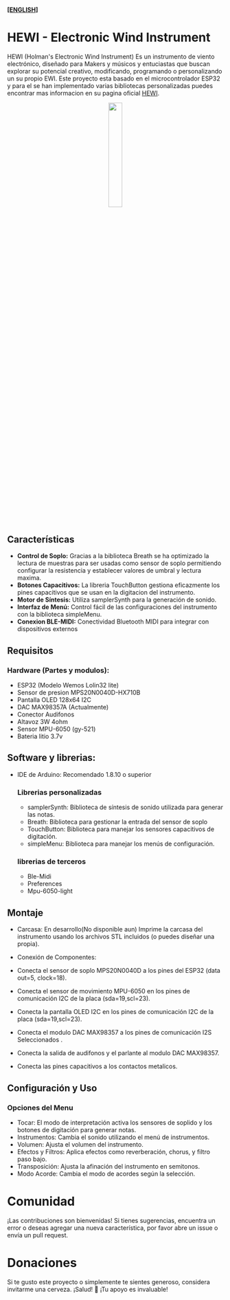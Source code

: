 #### **[[ENGLISH]](#spanish)**

# HEWI - Electronic Wind Instrument

HEWI (Holman's Electronic Wind Instrument) Es un instrumento de viento electrónico, diseñado para Makers y músicos y entuciastas que buscan explorar su potencial creativo, modificando, programando o personalizando un su propio EWI. Este proyecto esta basado en el microcontrolador ESP32 y para el se han implementado varias bibliotecas personalizadas puedes encontrar mas informacion en su pagina oficial <a href=https://sites.google.com/view/hewi-instrument>HEWI</a>.
<p align="center">
<img width="25%" src='https://lh4.googleusercontent.com/ZkoYGO-eSKLqEy1nB9zwdqTdghIDMHbeLw1CD0P5RpZYlNqW0vYO3g-Z5Ea8EbSihKiuUVaxq3PQEg1w56euHh2oHA3o-ZUafanSNVh8NvEbfS3dre2CI6oFOWlf_wdQnA' title=''/>
</p>

## Características

- **Control de Soplo:** Gracias a la biblioteca Breath se ha optimizado la lectura de muestras para ser usadas como sensor de soplo permitiendo configurar la resistencia y establecer valores de umbral y lectura maxima.
- **Botones Capacitivos:** La libreria TouchButton gestiona eficazmente los pines capacitivos que se usan en la digitacion del instrumento.
- **Motor de Síntesis:** Utiliza samplerSynth para la generación de sonido.
- **Interfaz de Menú:** Control fácil de las configuraciones del instrumento con la biblioteca simpleMenu.
- **Conexion BLE-MIDI:** Conectividad Bluetooth MIDI para integrar con dispositivos externos

## Requisitos

### Hardware (Partes y modulos):
- ESP32 (Modelo Wemos Lolin32 lite)
- Sensor de presion MPS20N0040D-HX710B
- Pantalla OLED 128x64 I2C
- DAC MAX98357A (Actualmente)
- Conector Audifonos
- Altavoz 3W 4ohm
- Sensor MPU-6050 (gy-521)
- Bateria litio 3.7v

## Software y librerias:
- IDE de Arduino: Recomendado 1.8.10 o superior
  ### Librerias personalizadas
  - samplerSynth: Biblioteca de síntesis de sonido utilizada para generar las notas.
  - Breath: Biblioteca para gestionar la entrada del sensor de soplo
  - TouchButton: Biblioteca para manejar los sensores capacitivos de digitación.
  - simpleMenu: Biblioteca para manejar los menús de configuración.
 
  ### librerias de terceros
  - Ble-Midi
  - Preferences
  - Mpu-6050-light

## Montaje

- Carcasa: En desarrollo(No disponible aun) Imprime la carcasa del instrumento usando los archivos STL incluidos (o puedes diseñar una propia).
- Conexión de Componentes:

- Conecta el sensor de soplo MPS20N0040D a los pines del ESP32 (data out=5, clock=18).
- Conecta el sensor de movimiento MPU-6050  en los pines de comunicación I2C de la placa (sda=19,scl=23).
- Conecta la pantalla OLED I2C en los pines de comunicación I2C de la placa (sda=19,scl=23).
- Conecta el modulo DAC  MAX98357  a los pines  de comunicación I2S Seleccionados .
- Conecta la salida de audifonos y el parlante al modulo DAC MAX98357.
- Conecta las pines capacitivos a los contactos metalicos.

## Configuración y Uso

### Opciones del Menu

- Tocar: El modo de interpretación activa los sensores de soplido y los botones de digitación para generar notas.
- Instrumentos: Cambia el sonido utilizando el menú de instrumentos.
- Volumen: Ajusta el volumen del instrumento.
- Efectos y Filtros: Aplica efectos como reverberación, chorus, y filtro paso bajo.
- Transposición: Ajusta la afinación del instrumento en semitonos.
- Modo Acorde: Cambia el modo de acordes según la selección.

# Comunidad
¡Las contribuciones son bienvenidas! Si tienes sugerencias, encuentra un error o deseas agregar una nueva característica, por favor abre un issue o envía un pull request.

# Donaciones
Si te gusto este proyecto o simplemente te sientes generoso, considera invitarme una cerveza. ¡Salud! 🍻
¡Tu apoyo es invaluable!
